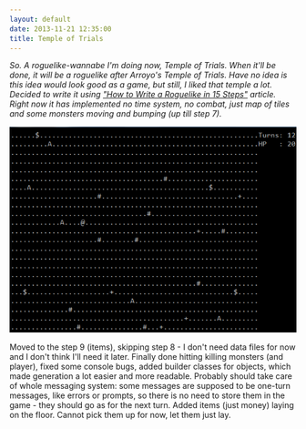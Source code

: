 ```yaml
---
layout: default
date: 2013-11-21 12:35:00
title: Temple of Trials
---
```

_So. A roguelike-wannabe I'm doing now, Temple of Trials. When it'll be done, it will be a roguelike after Arroyo's Temple of Trials. Have no idea is this idea would look good as a game, but still, I liked that temple a lot. Decided to write it using ["How to Write a Roguelike in 15 Steps"][15-steps] article. Right now it has implemented no time system, no combat, just map of tiles and some monsters moving and bumping (up till step 7)._  

![temple-of-trials](/images/temple-of-trials.png)

Moved to the step 9 (items), skipping step 8 - I don't need data files for now and I don't think I'll need it later. Finally done hitting killing monsters (and player), fixed some console bugs, added builder classes for objects, which made generation a lot easier and more readable. Probably should take care of whole messaging system: some messages are supposed to be one-turn messages, like errors or prompts, so there is no need to store them in the game - they should go as for the next turn. Added items (just money) laying on the floor. Cannot pick them up for now, let them just lay.

[15-steps]: http://roguebasin.roguelikedevelopment.org/index.php?title=How_to_Write_a_Roguelike_in_15_Steps#Step_8_-_Data_files
